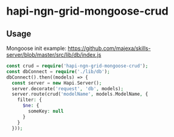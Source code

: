 # hapi-ngn-grid-mongoose-crud

## Usage

Mongoose init example:
https://github.com/majexa/skills-server/blob/master/src/lib/db/index.js

```php
const crud = require('hapi-ngn-grid-mongoose-crud');
const dbConnect = require('./lib/db');
dbConnect().then((models) => {
  const server = new Hapi.Server();
  server.decorate('request', 'db', models);
  server.route(crud('modelName', models.ModelName, {
    filter: {
      $ne: {
        someKey: null
      }
    }
  }));
```

